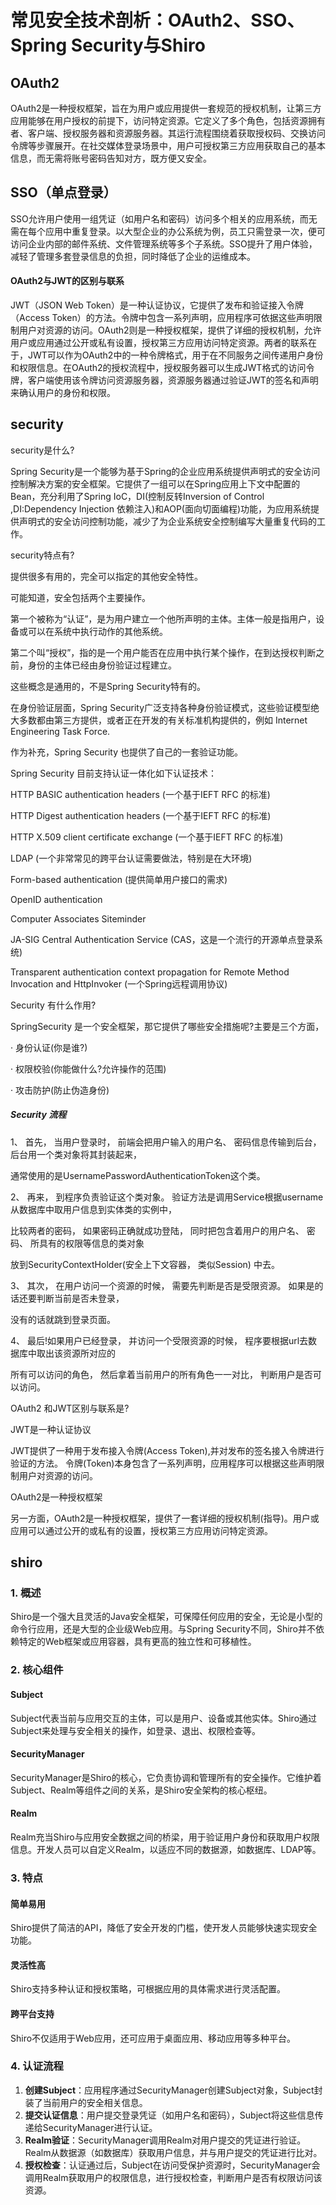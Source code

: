 # 常见安全技术剖析：OAuth2、SSO、Spring Security与Shiro

## OAuth2
OAuth2是一种授权框架，旨在为用户或应用提供一套规范的授权机制，让第三方应用能够在用户授权的前提下，访问特定资源。它定义了多个角色，包括资源拥有者、客户端、授权服务器和资源服务器。其运行流程围绕着获取授权码、交换访问令牌等步骤展开。在社交媒体登录场景中，用户可授权第三方应用获取自己的基本信息，而无需将账号密码告知对方，既方便又安全。

## SSO（单点登录）
SSO允许用户使用一组凭证（如用户名和密码）访问多个相关的应用系统，而无需在每个应用中重复登录。以大型企业的办公系统为例，员工只需登录一次，便可访问企业内部的邮件系统、文件管理系统等多个子系统。SSO提升了用户体验，减轻了管理多套登录信息的负担，同时降低了企业的运维成本。

#### OAuth2与JWT的区别与联系
JWT（JSON Web Token）是一种认证协议，它提供了发布和验证接入令牌（Access Token）的方法。令牌中包含一系列声明，应用程序可依据这些声明限制用户对资源的访问。OAuth2则是一种授权框架，提供了详细的授权机制，允许用户或应用通过公开或私有设置，授权第三方应用访问特定资源。两者的联系在于，JWT可以作为OAuth2中的一种令牌格式，用于在不同服务之间传递用户身份和权限信息。在OAuth2的授权流程中，授权服务器可以生成JWT格式的访问令牌，客户端使用该令牌访问资源服务器，资源服务器通过验证JWT的签名和声明来确认用户的身份和权限。


## security

security是什么?

Spring Security是一个能够为基于Spring的企业应用系统提供声明式的安全访问控制解决方案的安全框架。它提供了一组可以在Spring应用上下文中配置的Bean，充分利用了Spring IoC，DI(控制反转Inversion of Control ,DI:Dependency Injection 依赖注入)和AOP(面向切面编程)功能，为应用系统提供声明式的安全访问控制功能，减少了为企业系统安全控制编写大量重复代码的工作。

security特点有?

提供很多有用的，完全可以指定的其他安全特性。

可能知道，安全包括两个主要操作。

第一个被称为“认证”，是为用户建立一个他所声明的主体。主体一般是指用户，设备或可以在系统中执行动作的其他系统。

第二个叫“授权”，指的是一个用户能否在应用中执行某个操作，在到达授权判断之前，身份的主体已经由身份验证过程建立。

这些概念是通用的，不是Spring Security特有的。

在身份验证层面，Spring Security广泛支持各种身份验证模式，这些验证模型绝大多数都由第三方提供，或者正在开发的有关标准机构提供的，例如 Internet Engineering Task Force.

作为补充，Spring Security 也提供了自己的一套验证功能。

Spring Security 目前支持认证一体化如下认证技术：

HTTP BASIC authentication headers (一个基于IEFT RFC 的标准)

HTTP Digest authentication headers (一个基于IEFT RFC 的标准)

HTTP X.509 client certificate exchange (一个基于IEFT RFC 的标准)

LDAP (一个非常常见的跨平台认证需要做法，特别是在大环境)

Form-based authentication (提供简单用户接口的需求)

OpenID authentication

Computer Associates Siteminder

JA-SIG Central Authentication Service (CAS，这是一个流行的开源单点登录系统)

Transparent authentication context propagation for Remote Method Invocation and HttpInvoker (一个Spring远程调用协议)

Security 有什么作用?

SpringSecurity 是一个安全框架，那它提供了哪些安全措施呢?主要是三个方面，

· 身份认证(你是谁?)

· 权限校验(你能做什么?允许操作的范围)

· 攻击防护(防止伪造身份)

##### Security 流程

1、 首先， 当用户登录时， 前端会把用户输入的用户名、 密码信息传输到后台， 后台用一个类对象将其封装起来，

通常使用的是UsernamePasswordAuthenticationToken这个类。

2、 再来， 到程序负责验证这个类对象。 验证方法是调用Service根据username从数据库中取用户信息到实体类的实例中，

比较两者的密码， 如果密码正确就成功登陆， 同时把包含着用户的用户名、 密码、 所具有的权限等信息的类对象

放到SecurityContextHolder(安全上下文容器， 类似Session) 中去。

3、 其次， 在用户访问一个资源的时候， 需要先判断是否是受限资源。 如果是的话还要判断当前是否未登录，

没有的话就跳到登录页面。

4、 最后!如果用户已经登录， 并访问一个受限资源的时候， 程序要根据url去数据库中取出该资源所对应的

所有可以访问的角色， 然后拿着当前用户的所有角色一一对比， 判断用户是否可以访问。

OAuth2 和JWT区别与联系是?

JWT是一种认证协议

JWT提供了一种用于发布接入令牌(Access Token),并对发布的签名接入令牌进行验证的方法。 令牌(Token)本身包含了一系列声明，应用程序可以根据这些声明限制用户对资源的访问。

OAuth2是一种授权框架

另一方面，OAuth2是一种授权框架，提供了一套详细的授权机制(指导)。用户或应用可以通过公开的或私有的设置，授权第三方应用访问特定资源。


## shiro
### 1. 概述
Shiro是一个强大且灵活的Java安全框架，可保障任何应用的安全，无论是小型的命令行应用，还是大型的企业级Web应用。与Spring Security不同，Shiro并不依赖特定的Web框架或应用容器，具有更高的独立性和可移植性。

### 2. 核心组件
#### Subject
Subject代表当前与应用交互的主体，可以是用户、设备或其他实体。Shiro通过Subject来处理与安全相关的操作，如登录、退出、权限检查等。

#### SecurityManager
SecurityManager是Shiro的核心，它负责协调和管理所有的安全操作。它维护着Subject、Realm等组件之间的关系，是Shiro安全架构的核心枢纽。

#### Realm
Realm充当Shiro与应用安全数据之间的桥梁，用于验证用户身份和获取用户权限信息。开发人员可以自定义Realm，以适应不同的数据源，如数据库、LDAP等。

### 3. 特点
#### 简单易用
Shiro提供了简洁的API，降低了安全开发的门槛，使开发人员能够快速实现安全功能。

#### 灵活性高
Shiro支持多种认证和授权策略，可根据应用的具体需求进行灵活配置。

#### 跨平台支持
Shiro不仅适用于Web应用，还可应用于桌面应用、移动应用等多种平台。

### 4. 认证流程
1. **创建Subject**：应用程序通过SecurityManager创建Subject对象，Subject封装了当前用户的安全相关信息。
2. **提交认证信息**：用户提交登录凭证（如用户名和密码），Subject将这些信息传递给SecurityManager进行认证。
3. **Realm验证**：SecurityManager调用Realm对用户提交的凭证进行验证。Realm从数据源（如数据库）获取用户信息，并与用户提交的凭证进行比对。
4. **授权检查**：认证通过后，Subject在访问受保护资源时，SecurityManager会调用Realm获取用户的权限信息，进行授权检查，判断用户是否有权限访问该资源。
